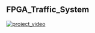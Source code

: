 ## FPGA_Traffic_System

[![project_video](http://img.youtube.com/vi/kW21m16Q5Mc/0.jpg)](https://www.youtube.com/watch?v=kW21m16Q5Mc)
